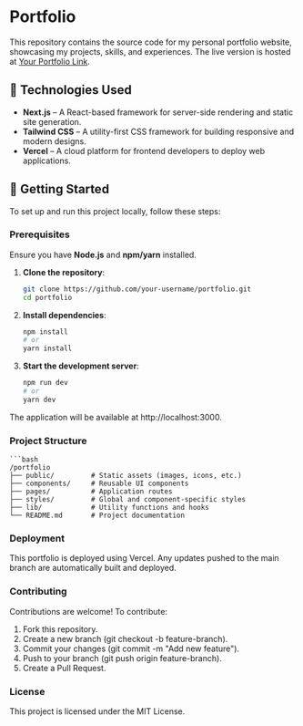 # Portfolio

This repository contains the source code for my personal portfolio website, showcasing my projects, skills, and experiences. The live version is hosted at [Your Portfolio Link](https://your-portfolio-link.com).

## 🚀 Technologies Used

- **Next.js** – A React-based framework for server-side rendering and static site generation.
- **Tailwind CSS** – A utility-first CSS framework for building responsive and modern designs.
- **Vercel** – A cloud platform for frontend developers to deploy web applications.

## 🔧 Getting Started

To set up and run this project locally, follow these steps:

### Prerequisites

Ensure you have **Node.js** and **npm/yarn** installed.

1. **Clone the repository**:

   ```bash
   git clone https://github.com/your-username/portfolio.git
   cd portfolio

2. **Install dependencies**:

   ```bash
   npm install
   # or
   yarn install

3. **Start the development server**:

   ```bash
   npm run dev
   # or
   yarn dev
  The application will be available at http://localhost:3000.

### Project Structure
  
    ```bash
    /portfolio
    ├── public/         # Static assets (images, icons, etc.)
    ├── components/     # Reusable UI components
    ├── pages/          # Application routes
    ├── styles/         # Global and component-specific styles
    ├── lib/            # Utility functions and hooks
    └── README.md       # Project documentation

### Deployment

This portfolio is deployed using Vercel. Any updates pushed to the main branch are automatically built and deployed.

### Contributing

Contributions are welcome! To contribute:

1. Fork this repository.
2. Create a new branch (git checkout -b feature-branch).
3. Commit your changes (git commit -m "Add new feature").
4. Push to your branch (git push origin feature-branch).
5. Create a Pull Request.

### License

This project is licensed under the MIT License.
